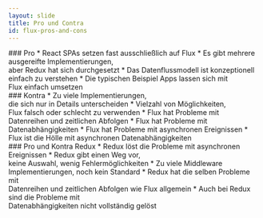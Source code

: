 ```yaml
---
layout: slide
title: Pro und Contra
id: flux-pros-and-cons
---
```

<section markdown="1">
### Pro
* React SPAs setzen fast ausschließlich auf Flux
* Es gibt mehrere ausgereifte Implementierungen,<br/>
  aber Redux hat sich durchgesetzt
* Das Datenflussmodell ist konzeptionell einfach zu verstehen
* Die typischen Beispiel Apps lassen sich mit<br/>
  Flux einfach umsetzen
</section>

<section markdown="1">
### Kontra
* Zu viele Implementierungen,<br/>
  die sich nur in Details unterscheiden
* Vielzahl von Möglichkeiten,<br/>
  Flux falsch oder schlecht zu verwenden
* Flux hat Probleme mit Datenreihen und zeitlichen Abfolgen
* Flux hat Probleme mit Datenabhängigkeiten
* Flux hat Probleme mit asynchronen Ereignissen
* Flux ist die Hölle mit asynchronen Datenabhängigkeiten
</section>

<section markdown="1">
### Pro und Kontra Redux
* Redux löst die Probleme mit asynchronen Ereignissen
* Redux gibt einen Weg vor,<br/>
  keine Auswahl, wenig Fehlermöglichkeiten
* Zu viele Middleware Implementierungen, noch kein Standard
* Redux hat die selben Probleme mit<br/>
  Datenreihen und zeitlichen Abfolgen wie Flux allgemein
* Auch bei Redux sind die Probleme mit<br/>
  Datenabhängigkeiten nicht vollständig gelöst
</section>
